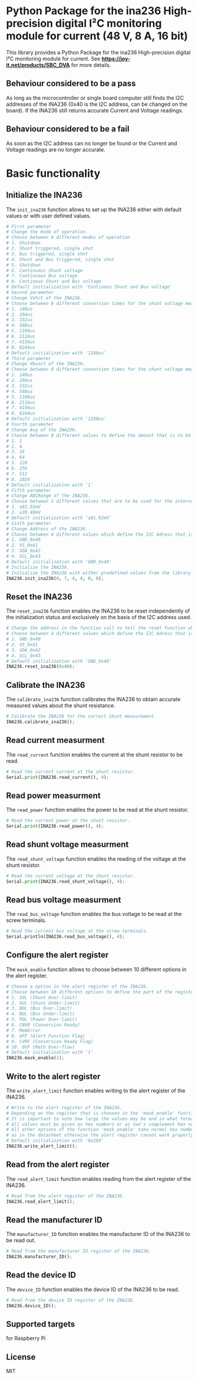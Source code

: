 # Python Package for the ina236 High-precision digital I²C monitoring module for current (48 V, 8 A, 16 bit)

This library provides a Python Package for the ina236 High-precision digital I²C monitoring module for current.
See **https://joy-it.net/products/SBC_DVA** for more details.

## Behaviour considered to be a pass
As long as the microcontroller or single board computer still finds the I2C addresses of the INA236 (0x40 is the I2C address, can be changed on the board).
If the INA236 still returns accurate Current and Voltage readings.

## Behaviour considered to be a fail
As soon as the I2C address can no longer be found or the Current and Voltage readings are no longer accurate.

# Basic functionality

## Initialize the INA236
The `init_ina236` function allows to set up the INA236 either with default values or with user defined values.
```python
# First parameter
# Change the mode of operation.
# Choose between 8 different modes of operation
# 1. Shutdown
# 2. Shunt triggered, single shot
# 3. Bus triggered, single shot
# 4. Shunt and Bus triggered, single shot
# 5. Shutdown
# 6. Continuous Shunt voltage
# 7. Continuous Bus voltage
# 8. Continous Shunt and Bus voltage
# Default initialization with 'Continous Shunt and Bus voltage'
# Second parameter
# Change Vshct of the INA236.
# Choose between 8 different conversion times for the shunt voltage measurment
# 1. 140us
# 2. 204us
# 3. 332us
# 4. 588us
# 5. 1100us
# 6. 2116us
# 7. 4156us
# 8. 8244us
# Default initialization with '1100us'
# Third parameter
# Change Vbusct of the INA236.
# Choose between 8 different conversion times for the shunt voltage measurment
# 1. 140us
# 2. 204us
# 3. 332us
# 4. 588us
# 5. 1100us
# 6. 2116us
# 7. 4156us
# 8. 8244us
# Default initialization with '1100us'
# Fourth parameter
# Change Avg of the INA236.
# Choose between 8 different values to define the amount that is to be averaged
# 1. 1
# 2. 4
# 3. 16
# 4. 64
# 5. 128
# 6. 256
# 7. 512
# 8. 1024
# Default initialization with '1'
# Fifth parameter
# Change ADCRange of the INA236.
# Choose between 2 different values that are to be used for the internal calculations
# 1. ±81.92mV
# 2. ±20.48mV
# Default initialization with '±81.92mV'
# Sixth parameter
# Change Address of the INA236.
# Choose between 4 different values which define the I2C Adress that is to be used for the communication
# 1. GND_0x40
# 2. VS_0x41
# 3. SDA_0x42
# 4. SCL_0x43
# Default initialization with 'GND_0x40'
# Initialize the INA236.
# Initialize the INA236 with either predefined values from the library or with the user defined values
INA236.init_ina236(0, 7, 4, 4, 0, 0);
```

## Reset the INA236
The `reset_ina236` function enables the INA236 to be reset independently of the initialization status and exclusively on the basis of the I2C address used.
```python
# Change the address in the function call to tell the reset function which I2C address corresponds to the INA236.
# Choose between 4 different values which define the I2C Adress that is to be used for the reset can be changed on the board itself.
# 1. GND_0x40
# 2. VS_0x41
# 3. SDA_0x42
# 4. SCL_0x43
# Default initialization with 'GND_0x40'
INA236.reset_ina236(0x40);
```

## Calibrate the INA236
The `calibrate_ina236` function calibrates the INA236 to obtain accurate measured values about the shunt resistance.
```python
# Calibrate the INA236 for the correct Shunt measurement.
INA236.calibrate_ina236();
```

## Read current measurment
The `read_current` function enables the current at the shunt resistor to be read.
```python
# Read the current current at the shunt resistor.
Serial.print(INA236.read_current(), 4);
```

## Read power measurment
The `read_power` function enables the power to be read at the shunt resistor.
```python
# Read the current power at the shunt resistor.
Serial.print(INA236.read_power(), 4);
```

## Read shunt voltage measurment
The `read_shunt_voltage` function enables the reading of the voltage at the shunt resistor.
```python
# Read the current voltage at the shunt resistor.
Serial.print(INA236.read_shunt_voltage(), 4);
```

## Read bus voltage measurment
The `read_bus_voltage` function enables the bus voltage to be read at the screw terminals.
```python
# Read the current bus voltage at the screw terminals.
Serial.println(INA236.read_bus_voltage(), 4);
```

## Configure the alert register
The `mask_enable` function allows to choose between 10 different options in the alert register.
```python
# Choose a option in the alert register of the INA236.
# Choose between 10 different options to define the part of the register that is to be used
# 1. SOL (Shunt Over-limit)
# 2. SUL (Shunt Under-limit)
# 3. BOL (Bus Over-limit)
# 4. BUL (Bus Under-limit)
# 5. POL (Power Over-limit)
# 6. CNVR (Conversion Ready)
# 7. MemError
# 8. AFF (Alert Function Flag)
# 9. CVRF (Conversion Ready Flag)
# 10. OVF (Math Over-flow)
# Default initialization with '1'
INA236.mask_enable(1);
```

## Write to the alert register
The `write_alert_limit` function enables writing to the alert register of the INA236.
```python
# Write to the alert register of the INA236.
# Depending on the register that is choosen in the 'mask_enable' function values can be writen into the register using this function.
# It is important to note how large the values may be and in what format they must be written.
# All values must be given as hex numbers or as two's complement hex numbers like the 'SOL (Shunt Over-limit)' option of the 'mask_enable' function.
# All other options of the function 'mask_enable' take normal hex numbers, but the numbers must be calculated as in the library or
# as in the datasheet otherwise the alert register cannot work properly with them.
# Default initialization with '0x294'
INA236.write_alert_limit();
```

## Read from the alert register
The `read_alert_limit` function enables reading from the alert register of the INA236.
```python
# Read from the alert register of the INA236.
INA236.read_alert_limit();
```

## Read the manufacturer ID
The `manufacturer_ID` function enables the manufacturer ID of the INA236 to be read out.
```python
# Read from the manufacturer ID register of the INA236.
INA236.manufacturer_ID();
```

## Read the device ID
The `device_ID` function enables the device ID of the INA236 to be read.
```python
# Read from the device ID register of the INA236.
INA236.device_ID();
```

## Supported targets

for Raspberry Pi

## License

MIT
